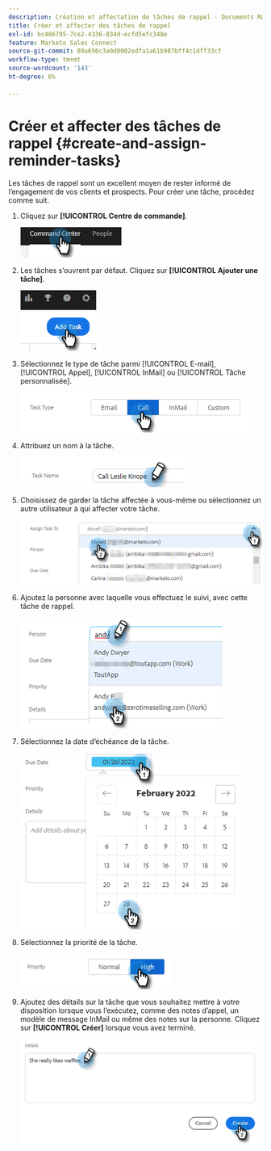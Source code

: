 ```yaml
---
description: Création et affectation de tâches de rappel - Documents Marketo - Documentation du produit
title: Créer et affecter des tâches de rappel
exl-id: bc486795-7ce2-4336-834d-ecfd5efc348e
feature: Marketo Sales Connect
source-git-commit: 09a656c3a0d0002edfa1a61b987bff4c1dff33cf
workflow-type: tm+mt
source-wordcount: '143'
ht-degree: 6%

---
```


# Créer et affecter des tâches de rappel {#create-and-assign-reminder-tasks}

Les tâches de rappel sont un excellent moyen de rester informé de l’engagement de vos clients et prospects. Pour créer une tâche, procédez comme suit.

1. Cliquez sur **[!UICONTROL Centre de commande]**.

   ![](assets/create-and-assign-reminder-tasks-1.png)

1. Les tâches s’ouvrent par défaut. Cliquez sur **[!UICONTROL Ajouter une tâche]**.

   ![](assets/create-and-assign-reminder-tasks-2.png)

1. Sélectionnez le type de tâche parmi [!UICONTROL E-mail], [!UICONTROL Appel], [!UICONTROL InMail] ou [!UICONTROL Tâche personnalisée].

   ![](assets/create-and-assign-reminder-tasks-3.png)

1. Attribuez un nom à la tâche.

   ![](assets/create-and-assign-reminder-tasks-4.png)

1. Choisissez de garder la tâche affectée à vous-même ou sélectionnez un autre utilisateur à qui affecter votre tâche.

   ![](assets/create-and-assign-reminder-tasks-5.png)

1. Ajoutez la personne avec laquelle vous effectuez le suivi, avec cette tâche de rappel.

   ![](assets/create-and-assign-reminder-tasks-6.png)

1. Sélectionnez la date d’échéance de la tâche.

   ![](assets/create-and-assign-reminder-tasks-7.png)

1. Sélectionnez la priorité de la tâche.

   ![](assets/create-and-assign-reminder-tasks-8.png)

1. Ajoutez des détails sur la tâche que vous souhaitez mettre à votre disposition lorsque vous l’exécutez, comme des notes d’appel, un modèle de message InMail ou même des notes sur la personne. Cliquez sur **[!UICONTROL Créer]** lorsque vous avez terminé.

   ![](assets/create-and-assign-reminder-tasks-9.png)
